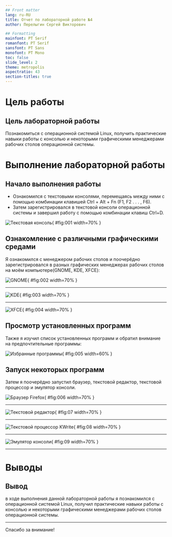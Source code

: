 ```yaml
---
## Front matter
lang: ru-RU
title: Отчет по лабораторной работе №4
author: Перелыгин Сергей Викторович

## Formatting
mainfont: PT Serif
romanfont: PT Serif
sansfont: PT Sans
monofont: PT Mono
toc: false
slide_level: 2
theme: metropolis
aspectratio: 43
section-titles: true
---
```


# Цель работы

## Цель лабораторной работы

Познакомиться с операционной системой Linux, получить практические навыки работы с консолью и некоторыми графическими менеджерами рабочих столов операционной системы.

# Выполнение лабораторной работы

## Начало выполнения работы
- Ознакомился с текстовыми консолями, перемещаясь между ними с помощью комбинации клавишей Ctrl + Alt + Fn (F1, F2 . . . , F6).
- Затем зарегистрировался в текстовой консоли операционной
системы и завершил работу с помощью комбинации клавиш Ctrl+D.

![Текстовая консоль](images/3.png){ #fig:001 width=70% }

## Ознакомление с различными графическими средами
Я ознакомился с менеджером рабочих столов и поочерёдно зарегистрировался в разных графических менеджерах рабочих столов на моём компьютере(GNOME, KDE, XFCE):

![GNOME](images/5.png){ #fig:002 width=70% }

---

![KDE](images/6.png){ #fig:003 width=70% }

---

![XFCE](images/7.png){ #fig:004 width=70% }

## Просмотр установленных программ

Также я изучил список установленных программ и обратил внимание на предпочтительные программы:

![Избранные программы](images/8.png){ #fig:005 width=60% }

## Запуск некоторых программ

Затем я поочерёдно запустил браузер, текстовой редактор, текстовой процессор и эмулятор консоли.

![Браузер Firefox](images/13.png){ #fig:006 width=70% }

---

![Текстовой редактор](images/10.png){ #fig:07 width=70% }

---

![Текстовой процессор KWrite](images/9.png){ #fig:08 width=70% }

---

![Эмулятор консоли](images/14.png){ #fig:09 width=70% }

---

# Выводы
## Вывод

в ходе выполнения данной лабораторной работы я познакомился с операционной системой Linux, получил практические навыки работы с консолью и некоторыми графическими менеджерами рабочих столов операционной системы.

---
Спасибо за внимание!
